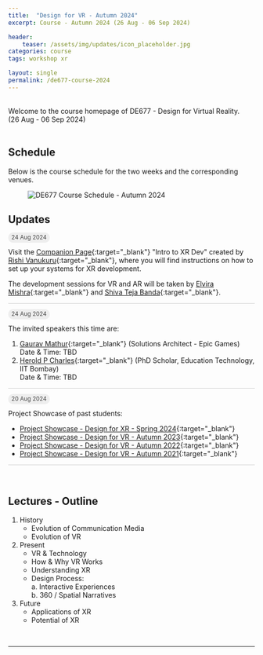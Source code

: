 ```yaml
---
title:  "Design for VR - Autumn 2024"
excerpt: Course - Autumn 2024 (26 Aug - 06 Sep 2024)

header:
    teaser: /assets/img/updates/icon_placeholder.jpg
categories: course
tags: workshop xr

layout: single
permalink: /de677-course-2024
---
```

<br>
Welcome to the course homepage of DE677 - Design for Virtual Reality.
<br>
(26 Aug - 06 Sep 2024)
<br><br>

## Schedule
Below is the course schedule for the two weeks and the corresponding venues.

<figure class="align-center" style="width:100%;">
  <img src="{{ site.url }}{{ site.baseurl }}\assets\img\course\de677-schedule-autumn2024.png" alt="DE677 Course Schedule - Autumn 2024">
</figure>

## Updates

<span style="padding: 0px 0px 4px 0px; background-color: #eeeeee; color: #444444; border-radius: 10px;"> <small>&nbsp;&nbsp;24 Aug 2024&nbsp;&nbsp;</small> </span><br style="line-height: 10px" />

Visit the [Companion Page](https://rishivanukuru.notion.site/Intro-to-XR-Dev-Spring-2024-84a40bd1bc0d4197af02fa8c83d18e4f){:target="_blank"} "Intro to XR Dev" created by [Rishi Vanukuru](https://rishivanukuru.com/){:target="_blank"}, where you will find instructions on how to set up your systems for XR development.

The development sessions for VR and AR will be taken by [Elvira Mishra](https://www.linkedin.com/in/elvira-mishra-596b311a1/){:target="_blank"} and 
[Shiva Teja Banda](https://www.linkedin.com/in/elvira-mishra-596b311a1/){:target="_blank"}.

<hr style="height:1px;border-width:0;background-color:lightgrey;">

<span style="padding: 0px 0px 4px 0px; background-color: #eeeeee; color: #444444; border-radius: 10px;"> <small>&nbsp;&nbsp;24 Aug 2024&nbsp;&nbsp;</small> </span>

The invited speakers this time are:
1. [Gaurav Mathur](https://www.linkedin.com/in/gvmathur/){:target="_blank"} (Solutions Architect - Epic Games)
<br>Date & Time: TBD
2. [Herold P Charles](https://www.linkedin.com/in/herold-pc/){:target="_blank"} (PhD Scholar, Education Technology, IIT Bombay)
<br>Date & Time: TBD

<hr style="height:1px;border-width:0;background-color:lightgrey;">

<span style="padding: 0px 0px 4px 0px; background-color: #eeeeee; color: #444444; border-radius: 10px;"> <small>&nbsp;&nbsp;20 Aug 2024&nbsp;&nbsp;</small> </span>

Project Showcase of past students:
- [Project Showcase - Design for XR - Spring 2024](https://imxd.in/de712-showcase-2024){:target="_blank"}
- [Project Showcase - Design for VR - Autumn 2023](https://imxd.in/de677-showcase-2023){:target="_blank"}
- [Project Showcase - Design for VR - Autumn 2022](https://imxd.in/de677-showcase-2022){:target="_blank"}
- [Project Showcase - Design for VR - Autumn 2021](https://imxd.in/de677-showcase-2021){:target="_blank"}

<hr style="height:1px;border-width:0;background-color:lightgrey">
<br>

## Lectures - Outline
1.  History
    * Evolution of Communication Media
    * Evolution of VR
2.  Present
    * VR & Technology
    * How & Why VR Works
    * Understanding XR
    * Design Process: <br>
      a. Interactive Experiences <br>
      b. 360 / Spatial Narratives
3.  Future
    * Applications of XR
    * Potential of XR

<br>
<hr>
